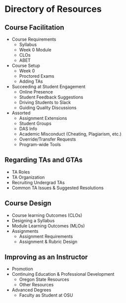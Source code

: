 # Directory of Resources

## Course Facilitation
- Course Requirements
  - Syllabus
  - Week 0 Module
  - CLOs
  - ABET
- Course Setup
  - Week 0
  - Proctored Exams
  - Adding TAs
- Succeeding at Student Engagement
  - Online Presence
  - Student Feedback Suggestions
  - Driving Students to Slack
  - Guiding Quality Discussions
- Assorted
  - Assignment Extensions
  - Student Groups
  - DAS Info
  - Academic Misconduct (Cheating, Plagiarism, etc.)
  - Override/Transfer Requests
  - Program-wide Tools

## Regarding TAs and GTAs
- TA Roles
- TA Organization
- Recruiting Undergrad TAs
- Common TA Issues & Suggested Resolutions

## Course Design
- Course learning Outcomes (CLOs)
- Designing a Syllabus
- Module Learning Outcomes (MLOs)
- Assignments
  - Assignment Requirements
  - Assignment & Rubric Design

## Improving as an Instructor
- Promotion
- Continuing Education & Professional Development
  - Oregon State Resources
  - Other Resources
- Advanced Degrees
  - Faculty as Student at OSU
